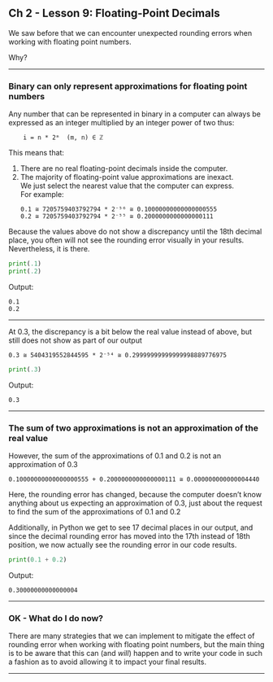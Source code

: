 ## Ch 2 - Lesson 9: Floating-Point Decimals

We saw before that we can encounter unexpected rounding errors when
working with floating point numbers.

Why?

---

### Binary can only represent approximations for floating point numbers

Any number that can be represented in binary in a computer can always be 
expressed as an integer multiplied by an integer power of two thus:

```
    i = n * 2ᵐ	(m, n) ∈ ℤ
```

This means that:

1.	There are no real floating-point decimals inside the computer.
2.	The majority of floating-point value approximations are inexact.<br>
    We just select the nearest value that the computer can express.<br>
    For example:
    ```
    0.1	≅ 7205759403792794 * 2⁻⁵⁶ ≅ 0.10000000000000000555
    0.2	≅ 7205759403792794 * 2⁻⁵⁵ ≅ 0.2000000000000000111
    ```

Because the values above do not show a discrepancy until the 18th decimal 
place, you often will not see the rounding error visually in your results. 
Nevertheless, it is there.

``` python
print(.1)
print(.2)
```

Output:

```
0.1
0.2
```

---

At 0.3, the discrepancy is a bit below the real value instead of above, 
but still does not show as part of our output

```
0.3 ≅ 5404319552844595 * 2⁻⁵⁴ ≅ 0.29999999999999998889776975
```

```python
print(.3)
```

Output:

```
0.3
```

---

### The sum of two approximations is not an approximation of the real value

However, the sum of the approximations of 0.1 and 0.2 is not an 
approximation of 0.3

```
0.10000000000000000555 + 0.2000000000000000111 ≅ 0.000000000000004440
```

Here, the rounding error has changed, because the computer doesn’t know 
anything about us expecting an approximation of 0.3, just about the 
request to find the sum of the approximations of 0.1 and 0.2

Additionally, in Python we get to see 17 decimal places in our output, and 
since the decimal rounding error has moved into the 17th instead of 18th 
position, we now actually see the rounding error in our code results.

```python
print(0.1 + 0.2)
```

Output:

```
0.30000000000000004
```

---

### OK - What do I do now?

There are many strategies that we can implement to mitigate the effect of
rounding error when working with floating point numbers, but the main
thing is to be aware that this can (and *will*) happen and to write your 
code in such a fashion as to avoid allowing it to impact your final 
results.

---
